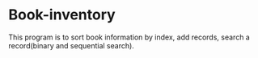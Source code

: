 # Book-inventory

This program is to sort book information by index, add records, search a record(binary and sequential search).
